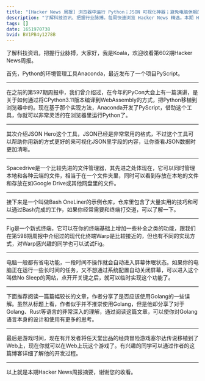 ```yaml
---
title: "[Hacker News 周报] 浏览器中运行 Python；JSON 可视化神器；避免电脑休眠的网页"
description: "了解科技资讯、把握行业脉搏。每周快速浏览 Hacker News 精选。本期 Hacker Newsletter 地址：https://mailchi.mp/hackernewsletter/602"
tags: []
date: 1651970738
bvid: BV1PB4y1278B
---
```

了解科技资讯，把握行业脉搏，大家好，我是Koala，欢迎收看第602期Hacker News周报。

首先，Python的环境管理工具Anaconda，最近发布了一个项目PyScript。

---

在之前的第597期周报中，我们曾介绍过，在今年的PyCon大会上有一篇演讲，是关于如何通过将CPython3.11版本编译到WebAssembly的方式，把Python移植到浏览器中的。现在基于那个实现方法，Anaconda开发了PyScript，借助这个工具，你就可以非常灵活的在浏览器里运行Python了。

---

其次介绍JSON Hero这个工具，JSON已经是非常常用的格式，不过这个工具可以帮助你用新的方式更好的来可视化JSON里字段的内容，让你查看JSON数据时更加清晰。

---

Spacedrive是一个比较先进的文件管理器，其先进之处体现在，它可以同时管理本地和各种云端的文件，相当于在一个文件夹里，同时可以看到存放在本地的文件和存放在如Google Drive或其他网盘里的文件。

---

接下来是一个叫做Bash OneLiner的示例仓库，仓库里包含了大量实用的技巧和可以通过Bash完成的工作，如果你经常需要和终端打交道，可以了解一下。

---

Fig是一个新式终端，它可以在你的终端基础上增加一些补全之类的功能，跟我们在第598期周报中介绍过的现代化终端Warp是比较接近的，但也有不同的实现方式，对Warp感兴趣的同学也可以试试Fig。

---

电脑一般都有省电功能，一段时间不操作就会自动进入屏幕休眠状态。如果你的电脑正在运行一些长时间的任务，又不想通过系统配置自动关闭屏幕，可以进入这个叫做No Sleep的网站，点开开关键之后，就可以临时实现这个功能了。

---

下面推荐阅读一篇篇幅较长的文章，作者分享了是否应该使用Golang的一些误解。虽然从标题上看，作者似乎并不推崇使用Golang，但是他却分享了对于Golang、Rust等语言的非常深入的理解，通过阅读这篇文章，可以使你对Golang语言本身的设计和使用有更多的思考。

---

最后是游戏时间，现在有开发者将任天堂出品的经典冒险游戏塞尔达传说移植到了Web上，现在你就可以在Web上玩这个游戏了。有兴趣的同学可以通过作者的这篇博客详细了解他的开发过程。

---

以上就是本期Hacker News周报摘要，谢谢您的收看。

